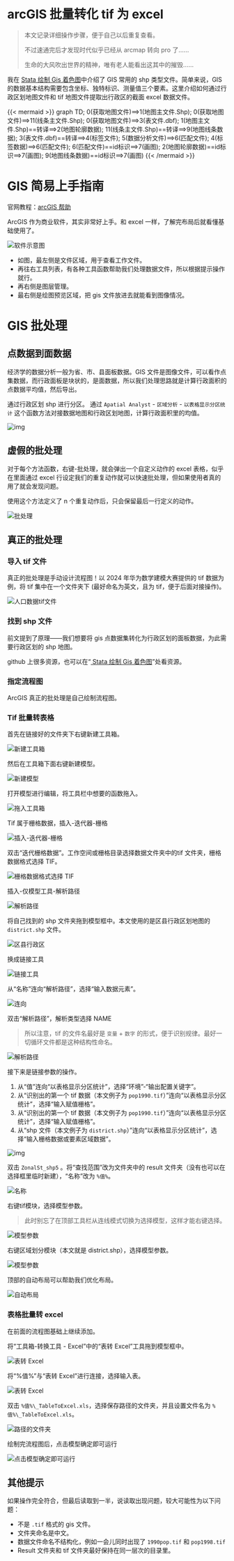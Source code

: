 #  arcGIS 批量转化 tif 为 excel



>本文记录详细操作步骤，便于自己以后重复查看。
>
>不过速通完后才发现时代似乎已经从 arcmap 转向 pro 了......
>
>生命的大风吹出世界的精神，唯有老人能看出这其中的摧毁......

我在 [ Stata 绘制 Gis 着色图](https://blog.huaxiangshan.com/zh-cn/posts/statagis/)中介绍了 GIS 常用的 shp 类型文件。简单来说，GIS 的数据基本结构需要包含坐标、独特标识、测量值三个要素。这里介绍如何通过行政区划地图文件和 tif 地图文件提取出行政区的截面 excel 数据文件。

{{< mermaid >}}
graph TD; 
0(获取地图文件)==>1(地图主文件.Shp); 
0(获取地图文件)==>11(线条主文件.Shp);
0(获取地图文件)==>3(表文件.dbf); 
1(地图主文件.Shp)==转译==>2(地图轮廓数据);
11(线条主文件.Shp)==转译==>9(地图线条数据);
3(表文件.dbf)==转译==>4(标签文件); 
5(数据分析文件)==>6(匹配文件); 
4(标签数据)==>6(匹配文件); 6(匹配文件)==id标识==>7(画图); 
2(地图轮廓数据)==id标识==>7(画图); 
9(地图线条数据)==id标识==>7(画图)
{{< /mermaid >}} 



# GIS 简易上手指南

官网教程：[arcGIS 帮助](https://pro.arcgis.com/zh-cn/pro-app/latest/help/main/welcome-to-the-arcgis-pro-app-help.htm)

ArcGIS 作为商业软件，其实非常好上手。和 excel 一样，了解完布局后就看懂基础使用了。

![软件示意图](/img/arcGIS.zh-cn-20240923153250443.webp)

- 如图，最左侧是文件区域，用于查看工作文件。
- 再往右工具列表，有各种工具函数帮助我们处理数据文件，所以根据提示操作就行。
- 再右侧是图层管理。
- 最右侧是绘图预览区域，把 gis 文件放进去就能看到图像情况。

# GIS 批处理

## 点数据到面数据

经济学的数据分析一般为省、市、县面板数据。GIS 文件是图像文件，可以看作点集数据，而行政面板是块状的，是面数据，所以我们处理思路就是计算行政面积的点数据平均值，然后导出。

通过行政区划 shp 进行分区。
通过 `Apatial Analyst` - `区域分析` - `以表格显示分区统计` 这个函数方法对接数据地图和行政区划地图，计算行政面积里的均值。

![img](/img/arcGIS.zh-cn-20240923154317568.webp)


## 虚假的批处理

对于每个方法函数，右键-批处理，就会弹出一个自定义动作的 excel 表格，似乎在里面通过 excel 行设定我们的重复动作就可以快速批处理，但如果使用者真的用了就会发现问题。

使用这个方法定义了 n 个重复动作后，只会保留最后一行定义的动作。

![批处理](/img/arcGIS.zh-cn-20240923155140485.webp)

## 真正的批处理

### 导入 tif 文件

真正的批处理是手动设计流程图！以 2024 年华为数学建模大赛提供的 tif 数据为例，将 tif 集中在一个文件夹下 (最好命名为英文，且为 tif，便于后面对接操作)。

![人口数据tif文件](/img/arcGIS.zh-cn-20240925111328464.webp)

### 找到 shp 文件

前文提到了原理——我们想要将 gis 点数据集转化为行政区划的面板数据，为此需要行政区划的 shp 地图。

github 上很多资源，也可以在“[ Stata 绘制 Gis 着色图](https://blog.huaxiangshan.com/zh-cn/posts/statagis/)”处看资源。

### 指定流程图

ArcGIS 真正的批处理是自己绘制流程图。

### Tif 批量转表格

首先在链接好的文件夹下右键新建工具箱。

![新建工具箱](/img/arcGIS.zh-cn-20240925112642775.webp)

然后在工具箱下面右键新建模型。

![新建模型](/img/arcGIS.zh-cn-20240925112729074.webp)

打开模型进行编辑，将工具栏中想要的函数拖入。

![拖入工具箱](/img/arcGIS.zh-cn-20240925113051718.webp)

Tif 属于栅格数据，插入-迭代器-栅格

![插入-迭代器-栅格](/img/arcGIS.zh-cn-20240925113609908.webp)

双击“迭代栅格数据”。工作空间或栅格目录选择数据文件夹中的tif 文件夹，栅格数据格式选择 TIF。

![栅格数据格式选择 TIF](/img/arcGIS.zh-cn-20240925113808126.webp)

插入-仅模型工具-解析路径

![解析路径](/img/arcGIS.zh-cn-20240925113904528.webp)

将自己找到的 shp 文件夹拖到模型框中。本文使用的是区县行政区划地图的 `district.shp` 文件。

![区县行政区](/img/arcGIS.zh-cn-20240925114033696.webp)

换成链接工具

![链接工具](/img/arcGIS.zh-cn-20240925114207152.webp)

从“名称”连向“解析路径”，选择“输入数据元素”。

![连向](/img/arcGIS.zh-cn-20240925114320208.webp)

双击“解析路径”，解析类型选择 NAME

>所以注意，tif 的文件名最好是 `变量` + `数字` 的形式，便于识别规律。最好一切循环文件都是这种结构性命名。

![解析路径](/img/arcGIS.zh-cn-20240925114530352.webp)

接下来是链接参数的操作。

1. 从“值”连向“以表格显示分区统计”，选择“环境”-“输出配置关键字”。
2. 从“识别出的第一个 tif 数据（本文例子为 `pop1990.tif`）”连向“以表格显示分区统计”，选择“输入赋值栅格”。
2. 从“识别出的第一个 tif 数据（本文例子为 `pop1990.tif`）”连向“以表格显示分区统计”，选择“输入赋值栅格”。
3. 从“shp 文件（本文例子为 `district.shp`）”连向“以表格显示分区统计”，选择“输入栅格数据或要素区域数据”。

![img](/img/arcGIS.zh-cn-20240925114744988.webp)

双击 `ZonalSt_shp5` 。将“查找范围”改为文件夹中的 result 文件夹（没有也可以在选择框里临时新建），“名称”改为 `%值%`。

![名称](/img/arcGIS.zh-cn-20240925115208041.webp)

右键tif模块，选择模型参数。

>此时别忘了在顶部工具栏从连线模式切换为选择模型，这样才能右键选择。

![模型参数](/img/arcGIS.zh-cn-20240925115531431.webp)

右键区域划分模块（本文就是 district.shp），选择模型参数。

![模型参数](/img/arcGIS.zh-cn-20240925115734046.webp)

顶部的自动布局可以帮助我们优化布局。

![自动布局](/img/arcGIS.zh-cn-20240925115801305.webp)
### 表格批量转 excel

在前面的流程图基础上继续添加。

将“工具箱-转换工具 - Excel”中的“表转 Excel”工具拖到模型框中。

![表转 Excel](/img/arcGIS.zh-cn-20240925115924493.webp)

将“%值%”与“表转 Excel”进行连接，选择输入表。

![表转 Excel](/img/arcGIS.zh-cn-20240925120016912.webp)

双击 `%值%\_TableToExcel.xls`，选择保存路径的文件夹，并且设置文件名为 `%值%\_TableToExcel.xls`。

![路径的文件夹](/img/arcGIS.zh-cn-20240925120246941.webp)

绘制完流程图后，点击模型确定即可运行

![点击模型确定即可运行](/img/arcGIS.zh-cn-20240925120948913.webp)

## 其他提示

如果操作完全符合，但最后读取到一半，说读取出现问题，较大可能性为以下问题：

- 不是 `.tif` 格式的 gis 文件。
- 文件夹命名是中文。
- 数据文件命名不结构化，例如一会儿同时出现了 `1990pop.tif` 和 `pop1998.tif`
- Result 文件夹和 tif 文件夹最好保持在同一层次的目录里。

